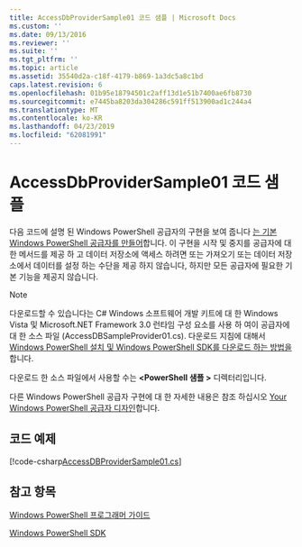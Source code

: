 ```yaml
---
title: AccessDbProviderSample01 코드 샘플 | Microsoft Docs
ms.custom: ''
ms.date: 09/13/2016
ms.reviewer: ''
ms.suite: ''
ms.tgt_pltfrm: ''
ms.topic: article
ms.assetid: 35540d2a-c18f-4179-b869-1a3dc5a8c1bd
caps.latest.revision: 6
ms.openlocfilehash: 01b95e18794501c2aff13d1e51b7400ae6fb8730
ms.sourcegitcommit: e7445ba8203da304286c591ff513900ad1c244a4
ms.translationtype: MT
ms.contentlocale: ko-KR
ms.lasthandoff: 04/23/2019
ms.locfileid: "62081991"
---
```

# <a name="accessdbprovidersample01-code-sample"></a>AccessDbProviderSample01 코드 샘플

다음 코드에 설명 된 Windows PowerShell 공급자의 구현을 보여 줍니다 [는 기본 Windows PowerShell 공급자를 만들어](./creating-a-basic-windows-powershell-provider.md)합니다. 이 구현을 시작 및 중지를 공급자에 대 한 메서드를 제공 하 고 데이터 저장소에 액세스 하려면 또는 가져오기 또는 데이터 저장소에서 데이터를 설정 하는 수단을 제공 하지 않습니다, 하지만 모든 공급자에 필요한 기본 기능을 제공지 않습니다.

> [!NOTE]
> 다운로드할 수 있습니다는 C# Windows 소프트웨어 개발 키트에 대 한 Windows Vista 및 Microsoft.NET Framework 3.0 런타임 구성 요소를 사용 하 여이 공급자에 대 한 소스 파일 (AccessDBSampleProvider01.cs). 다운로드 지침에 대해서 [Windows PowerShell 설치 및 Windows PowerShell SDK를 다운로드 하는 방법을](/powershell/developer/installing-the-windows-powershell-sdk)합니다.
>
> 다운로드 한 소스 파일에서 사용할 수는  **\<PowerShell 샘플 >** 디렉터리입니다.
>
> 다른 Windows PowerShell 공급자 구현에 대 한 자세한 내용은 참조 하십시오 [Your Windows PowerShell 공급자 디자인](./designing-your-windows-powershell-provider.md)합니다.

## <a name="code-sample"></a>코드 예제

[!code-csharp[AccessDBProviderSample01.cs](../../powershell-sdk-samples/SDK-2.0/csharp/AccessDBProviderSample01/AccessDBProviderSample01.cs#L11-L30 "AccessDBProviderSample01.cs")]

## <a name="see-also"></a>참고 항목

[Windows PowerShell 프로그래머 가이드](./windows-powershell-programmer-s-guide.md)

[Windows PowerShell SDK](../windows-powershell-reference.md)